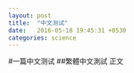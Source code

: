 ```yaml
---
layout: post
title:  "中文测试"
date:   2016-05-18 19:45:31 +0530
categories: science
---
```

#一篇中文测试
##繁體中文測試
正文

